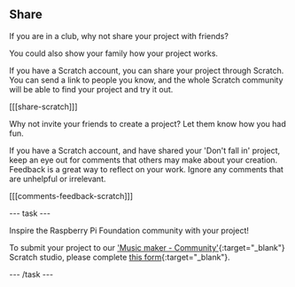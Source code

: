 ## Share

If you are in a club, why not share your project with friends?

You could also show your family how your project works.

If you have a Scratch account, you can share your project through Scratch. You can send a link to people you know, and the whole Scratch community will be able to find your project and try it out.

[[[share-scratch]]]

Why not invite your friends to create a project? Let them know how you had fun.

If you have a Scratch account, and have shared your 'Don't fall in' project, keep an eye out for comments that others may make about your creation. Feedback is a great way to reflect on your work. Ignore any comments that are unhelpful or irrelevant.

[[[comments-feedback-scratch]]]

--- task ---

Inspire the Raspberry Pi Foundation community with your project!

To submit your project to our ['Music maker - Community'](https://scratch.mit.edu/studios/30122192){:target="_blank"} Scratch studio, please complete [this form](https://form.raspberrypi.org/f/community-project-submissions){:target="_blank"}.

--- /task ---